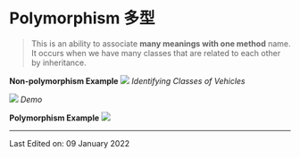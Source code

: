 # Polymorphism 多型
> This is an ability to associate **many meanings with one method** name. It occurs when we have many classes that are related to each other by inheritance.

**Non-polymorphism Example**
![](https://i.imgur.com/VFZ2MfA.png)
*Identifying Classes of Vehicles*



![](https://i.imgur.com/GNbXpCr.png)
*Demo*

**Polymorphism Example**
![](https://i.imgur.com/B91VPBt.png)


---
Last Edited on: 09 January 2022
